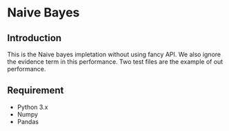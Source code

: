 # Naive Bayes
## Introduction 
This is the Naive bayes impletation without using fancy API. We also ignore the evidence term in this performance. Two test files are the example of out performance.
## Requirement
* Python 3.x
* Numpy
* Pandas

